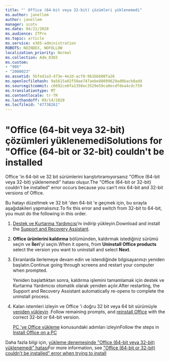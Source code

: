 ```yaml
---
title: "' Office (64-bit veya 32-bit) çözümleri yüklenemedi"
ms.author: janellem
author: janellem
manager: scotv
ms.date: 04/21/2020
ms.audience: ITPro
ms.topic: article
ms.service: o365-administration
ROBOTS: NOINDEX, NOFOLLOW
localization_priority: Normal
ms.collection: Adm_O365
ms.custom:
- "905"
- "2000023"
ms.assetid: 5bfed1a3-473e-4e2d-acf0-9b1bbb08fa26
ms.openlocfilehash: 9a5615a02f58ae747aebe88099629ad0bacb8add
ms.sourcegitcommit: c6692ce0fa1358ec3529e59ca0ecdfdea4cdc759
ms.translationtype: MT
ms.contentlocale: tr-TR
ms.lasthandoff: 09/14/2020
ms.locfileid: "47738261"
---
```

# <a name="solutions-for-office-64-bit-or-32-bit-couldnt-be-installed"></a><span data-ttu-id="d1560-102">"Office (64-bit veya 32-bit) çözümleri yüklenemedi</span><span class="sxs-lookup"><span data-stu-id="d1560-102">Solutions for "Office (64-bit or 32-bit) couldn't be installed</span></span>

<span data-ttu-id="d1560-103">Office 'in 64-bit ve 32 bit sürümlerini karıştırtıramıyorsanız "Office (64-bit veya 32-bit) yüklenemedi" hatası oluşur.</span><span class="sxs-lookup"><span data-stu-id="d1560-103">The "Office (64-bit or 32-bit) couldn't be installed" error occurs because you can't mix 64-bit and 32-bit versions of Office.</span></span>
  
<span data-ttu-id="d1560-104">Bu hatayı düzeltmek ve 32 bit 'den 64-bit 'e geçmek için, bu sırayla aşağıdakileri yapmalısınız.</span><span class="sxs-lookup"><span data-stu-id="d1560-104">To fix this error and switch from 32-bit to 64-bit, you must do the following in this order.</span></span>
  
1. <span data-ttu-id="d1560-105">[Destek ve Kurtarma Yardımcısı](https://aka.ms/SARA-OfficeUninstall-Alchemy)’nı indirip yükleyin.</span><span class="sxs-lookup"><span data-stu-id="d1560-105">Download and install the [Support and Recovery Assistant](https://aka.ms/SARA-OfficeUninstall-Alchemy).</span></span>

1. <span data-ttu-id="d1560-106">**Office ürünlerini kaldırma** bölümünden, kaldırmak istediğiniz sürümü seçin ve **İleri**'yi seçin.</span><span class="sxs-lookup"><span data-stu-id="d1560-106">When it opens, from **Uninstall Office products** select the version you want to uninstall and select **Next**.</span></span>

2. <span data-ttu-id="d1560-107">Ekranlarda ilerlemeye devam edin ve istendiğinde bilgisayarınızı yeniden başlatın.</span><span class="sxs-lookup"><span data-stu-id="d1560-107">Continue going through screens and restart your computer when prompted.</span></span>

    <span data-ttu-id="d1560-108">Yeniden başlattıktan sonra, kaldırma işlemini tamamlamak için destek ve Kurtarma Yardımcısı otomatik olarak yeniden açılır.</span><span class="sxs-lookup"><span data-stu-id="d1560-108">After restarting, the Support and Recovery Assistant automatically re-opens to complete the uninstall process.</span></span>

3. <span data-ttu-id="d1560-109">Kalan istemleri izleyin ve Office 'i doğru 32 bit veya 64 bit sürümüyle [yeniden yükleyin](https://portal.office.com/OLS/MySoftware.aspx) .</span><span class="sxs-lookup"><span data-stu-id="d1560-109">Follow remaining prompts, and [reinstall Office](https://portal.office.com/OLS/MySoftware.aspx) with the correct 32-bit or 64-bit version.</span></span>

    <span data-ttu-id="d1560-110">[PC 'ye Office yükleme](https://support.office.com/article/4414eaaf-0478-48be-9c42-23adc4716658?wt.mc_id=Alchemy_ClientDIA) konusundaki adımları izleyin</span><span class="sxs-lookup"><span data-stu-id="d1560-110">Follow the steps in [Install Office on a PC](https://support.office.com/article/4414eaaf-0478-48be-9c42-23adc4716658?wt.mc_id=Alchemy_ClientDIA)</span></span>

<span data-ttu-id="d1560-111">Daha fazla bilgi için, [yükleme denemesinde "Office (64-bit veya 32-bit) yüklenemedi" hatası](https://support.office.com/article/2e2dc9e5-3eb0-420c-862a-ab085b38597f?wt.mc_id=Alchemy_ClientDIA)</span><span class="sxs-lookup"><span data-stu-id="d1560-111">For more information, see ["Office (64-bit or 32-bit) couldn't be installed" error when trying to install](https://support.office.com/article/2e2dc9e5-3eb0-420c-862a-ab085b38597f?wt.mc_id=Alchemy_ClientDIA)</span></span>
  